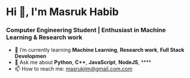 # Hi 👋, I'm Masruk Habib

### Computer Engineering Student | Enthusiast in Machine Learning & Research work

- 🌱 I’m currently learning **Machine Learning**, **Research work**, **Full Stack Developmen**
- 💬 Ask me about **Python**, **C++**, **JavaScript**, **NodeJS**, ****
- 📫 How to reach me: masrukjim@gmail.com.com

